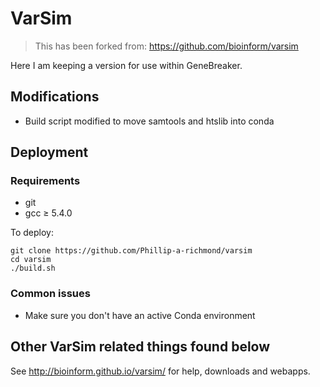 # VarSim

> This has been forked from: https://github.com/bioinform/varsim

Here I am keeping a version for use within GeneBreaker.

## Modifications
+ Build script modified to move samtools and htslib into conda


## Deployment

### Requirements
+ git
+ gcc ≥ 5.4.0

To deploy:
```
git clone https://github.com/Phillip-a-richmond/varsim
cd varsim
./build.sh
```
### Common issues
+ Make sure you don't have an active Conda environment


## Other VarSim related things found below

See http://bioinform.github.io/varsim/ for help, downloads and webapps. 
